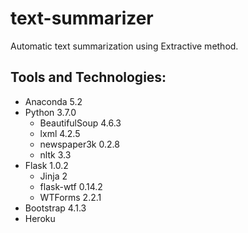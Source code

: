 # text-summarizer
Automatic text summarization using Extractive method.

## Tools and Technologies:
- Anaconda 5.2
- Python 3.7.0
    - BeautifulSoup 4.6.3
    - lxml 4.2.5
    - newspaper3k 0.2.8
    - nltk 3.3
- Flask 1.0.2
    - Jinja 2
    - flask-wtf 0.14.2 
    - WTForms 2.2.1
- Bootstrap 4.1.3
- Heroku
